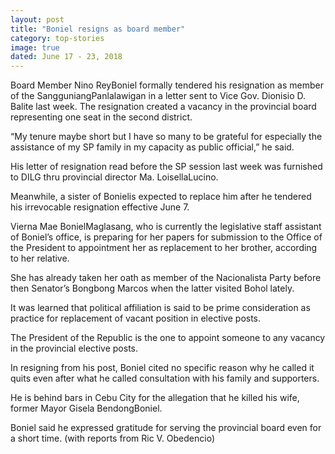 ```yaml
---
layout: post
title: "Boniel resigns as board member"
category: top-stories
image: true
dated: June 17 - 23, 2018
---
```


Board Member Nino ReyBoniel formally tendered his resignation as member of the SangguniangPanlalawigan in a letter sent to Vice Gov. Dionisio D. Balite last week.
The resignation created a vacancy in the provincial board representing one seat in the second district.

“My tenure maybe short but I have so many to be grateful for especially the assistance of my SP family in my capacity as public official,” he said.

His letter of resignation read before the SP session last week was furnished to DILG thru provincial director Ma. LoisellaLucino.

Meanwhile, a sister of Bonielis expected to replace him after he tendered his irrevocable resignation effective June 7.

Vierna Mae BonielMaglasang, who is currently the legislative staff assistant of Boniel’s office, is preparing for her papers for submission to the Office of the President to appointment her as replacement to her brother, according to her relative.

She has already taken her oath as member of the Nacionalista Party before then Senator’s Bongbong Marcos when the latter visited Bohol lately.

It was learned that political affiliation is said to be prime consideration as practice for replacement of vacant position in elective posts.

The President of the Republic is the one to appoint someone to any vacancy in the provincial elective posts.

In resigning from his post, Boniel cited no specific reason why he called it quits even after what he called consultation with his family and supporters.

He is behind bars in Cebu City for the allegation that he killed his wife, former Mayor Gisela BendongBoniel.

Boniel said he expressed gratitude for serving the provincial board even for a short time. (with reports from Ric V. Obedencio)